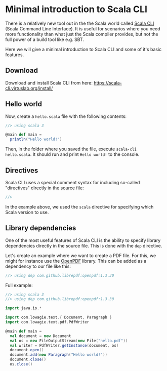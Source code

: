 # Minimal introduction to Scala CLI

There is a relatively new tool out in the the Scala world called [Scala CLI](https://scala-cli.virtuslab.org/) (Scala Command Line Interface). It is useful for scenarios where you need more functionality than what just the Scala compiler provides, but not the full power of a build tool like e.g. SBT.

Here we will give a minimal introduction to Scala CLI and some of it's basic features.

## Download

Download and install Scala CLI from here: https://scala-cli.virtuslab.org/install/

## Hello world

Now, create a `hello.scala` file with the following contents:

```scala
//> using scala 3

@main def main =
  println("Hello world!")
```

Then, in the folder where you saved the file, execute `scala-cli hello.scala`. It should run and print `Hello world!` to the console.

## Directives

Scala CLI uses a special comment syntax for including so-called "directives" directly in the source file:

```scala
//> 
```

In the example above, we used the `scala` directive for specifying which Scala version to use.

## Library dependencies

One of the most useful features of Scala CLI is the ability to specify library dependencies directly in the source file. This is done with the `dep` directive.

Let's create an example where we want to create a PDF file. For this, we might for instance use the [OpenPDF](https://github.com/LibrePDF/OpenPDF) library. This can be added as a dependency to our file like this:


```scala
//> using dep com.github.librepdf:openpdf:1.3.30
```

Full example:

```scala
//> using scala 3
//> using dep com.github.librepdf:openpdf:1.3.30

import java.io.*

import com.lowagie.text.{ Document, Paragraph }
import com.lowagie.text.pdf.PdfWriter

@main def main =
  val document = new Document
  val os = new FileOutputStream(new File("hello.pdf"))
  val writer = PdfWriter.getInstance(document, os)
  document.open()
  document.add(new Paragraph("Hello world!"))
  document.close()
  os.close()
```